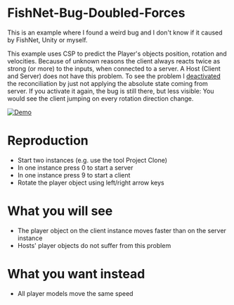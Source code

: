 # FishNet-Bug-Doubled-Forces
This is an example where I found a weird bug and I don't know if it caused by FishNet, Unity or myself.

This example uses CSP to predict the Player's objects position, rotation and velocities. Because of unknown reasons the client always reacts twice as strong (or more) to the inputs, when connected to a server. A Host (Client and Server) does not have this problem. To see the problem I [deactivated](https://github.com/tedbarth/FishNet-Bug-Doubled-Forces/blob/main/Assets/Scripts/PlayerCspController.cs#L69) the reconciliation by just not applying the absolute state coming from server. If you activate it again, the bug is still there, but less visible: You would see the client jumping on every rotation direction change. 

[![Demo](https://img.youtube.com/vi/lZ0gXDKxd9U/0.jpg)](https://www.youtube.com/embed/lZ0gXDKxd9U)


# Reproduction
- Start two instances (e.g. use the tool Project Clone)
- In one instance press 0 to start a server
- In one instance press 9 to start a client
- Rotate the player object using left/right arrow keys

# What you will see
- The player object on the client instance moves faster than on the server instance
- Hosts' player objects do not suffer from this problem
# What you want instead
- All player models move the same speed